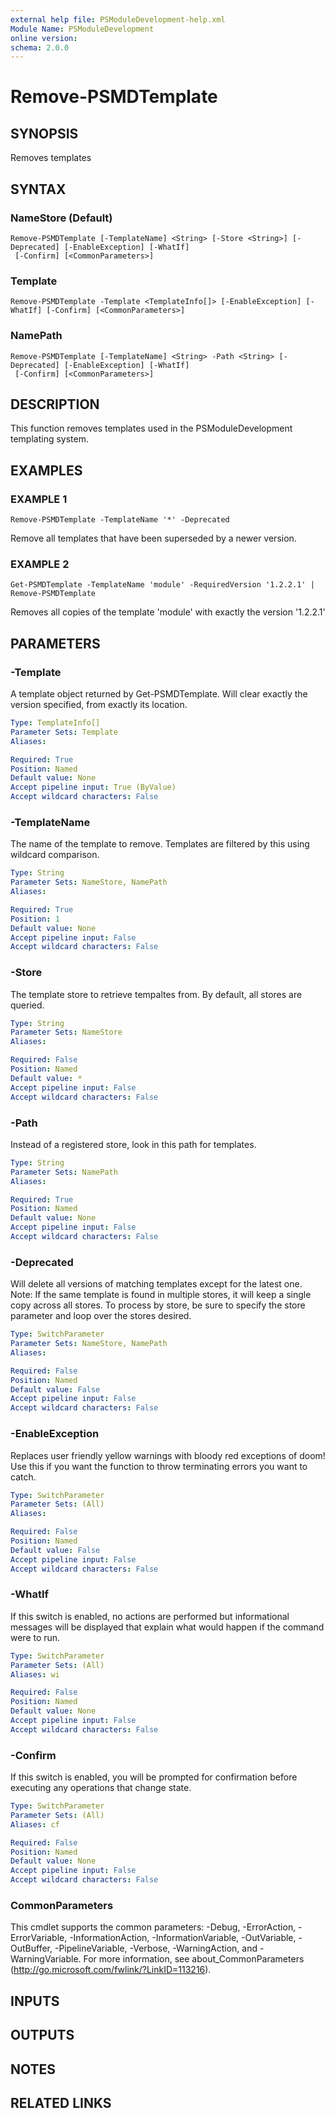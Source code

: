 ```yaml
---
external help file: PSModuleDevelopment-help.xml
Module Name: PSModuleDevelopment
online version:
schema: 2.0.0
---
```


# Remove-PSMDTemplate

## SYNOPSIS
Removes templates

## SYNTAX

### NameStore (Default)
```
Remove-PSMDTemplate [-TemplateName] <String> [-Store <String>] [-Deprecated] [-EnableException] [-WhatIf]
 [-Confirm] [<CommonParameters>]
```

### Template
```
Remove-PSMDTemplate -Template <TemplateInfo[]> [-EnableException] [-WhatIf] [-Confirm] [<CommonParameters>]
```

### NamePath
```
Remove-PSMDTemplate [-TemplateName] <String> -Path <String> [-Deprecated] [-EnableException] [-WhatIf]
 [-Confirm] [<CommonParameters>]
```

## DESCRIPTION
This function removes templates used in the PSModuleDevelopment templating system.

## EXAMPLES

### EXAMPLE 1
```
Remove-PSMDTemplate -TemplateName '*' -Deprecated
```

Remove all templates that have been superseded by a newer version.

### EXAMPLE 2
```
Get-PSMDTemplate -TemplateName 'module' -RequiredVersion '1.2.2.1' | Remove-PSMDTemplate
```

Removes all copies of the template 'module' with exactly the version '1.2.2.1'

## PARAMETERS

### -Template
A template object returned by Get-PSMDTemplate.
Will clear exactly the version specified, from exactly its location.

```yaml
Type: TemplateInfo[]
Parameter Sets: Template
Aliases:

Required: True
Position: Named
Default value: None
Accept pipeline input: True (ByValue)
Accept wildcard characters: False
```

### -TemplateName
The name of the template to remove.
Templates are filtered by this using wildcard comparison.

```yaml
Type: String
Parameter Sets: NameStore, NamePath
Aliases:

Required: True
Position: 1
Default value: None
Accept pipeline input: False
Accept wildcard characters: False
```

### -Store
The template store to retrieve tempaltes from.
By default, all stores are queried.

```yaml
Type: String
Parameter Sets: NameStore
Aliases:

Required: False
Position: Named
Default value: *
Accept pipeline input: False
Accept wildcard characters: False
```

### -Path
Instead of a registered store, look in this path for templates.

```yaml
Type: String
Parameter Sets: NamePath
Aliases:

Required: True
Position: Named
Default value: None
Accept pipeline input: False
Accept wildcard characters: False
```

### -Deprecated
Will delete all versions of matching templates except for the latest one.
Note:
If the same template is found in multiple stores, it will keep a single copy across all stores.
To process by store, be sure to specify the store parameter and loop over the stores desired.

```yaml
Type: SwitchParameter
Parameter Sets: NameStore, NamePath
Aliases:

Required: False
Position: Named
Default value: False
Accept pipeline input: False
Accept wildcard characters: False
```

### -EnableException
Replaces user friendly yellow warnings with bloody red exceptions of doom!
Use this if you want the function to throw terminating errors you want to catch.

```yaml
Type: SwitchParameter
Parameter Sets: (All)
Aliases:

Required: False
Position: Named
Default value: False
Accept pipeline input: False
Accept wildcard characters: False
```

### -WhatIf
If this switch is enabled, no actions are performed but informational messages will be displayed that explain what would happen if the command were to run.

```yaml
Type: SwitchParameter
Parameter Sets: (All)
Aliases: wi

Required: False
Position: Named
Default value: None
Accept pipeline input: False
Accept wildcard characters: False
```

### -Confirm
If this switch is enabled, you will be prompted for confirmation before executing any operations that change state.

```yaml
Type: SwitchParameter
Parameter Sets: (All)
Aliases: cf

Required: False
Position: Named
Default value: None
Accept pipeline input: False
Accept wildcard characters: False
```

### CommonParameters
This cmdlet supports the common parameters: -Debug, -ErrorAction, -ErrorVariable, -InformationAction, -InformationVariable, -OutVariable, -OutBuffer, -PipelineVariable, -Verbose, -WarningAction, and -WarningVariable.
For more information, see about_CommonParameters (http://go.microsoft.com/fwlink/?LinkID=113216).

## INPUTS

## OUTPUTS

## NOTES

## RELATED LINKS
